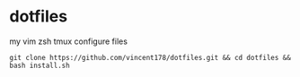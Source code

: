 dotfiles
========

my vim zsh tmux configure files

```
git clone https://github.com/vincent178/dotfiles.git && cd dotfiles && bash install.sh
```
